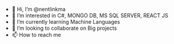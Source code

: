 - 👋 Hi, I’m @nentlinkma
- 👀 I’m interested in C#, MONGO DB, MS SQL SERVER, REACT JS
- 🌱 I’m currently learning Machine Languages
- 💞️ I’m looking to collaborate on Big projects
- 📫 How to reach me 

<!---
nentlinkma/nentlinkma is a ✨ special ✨ repository because its `README.md` (this file) appears on your GitHub profile.
You can click the Preview link to take a look at your changes.
--->
